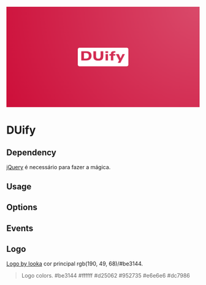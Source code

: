 ![DUify](src/images/logo.png)

DUify
=====

## Dependency

[jQuery](https://github.com/jquery/jquery) é necessário para fazer a mágica.

## Usage

## Options

## Events

## Logo

[Logo by looka](https://looka.com/s/123838512) cor principal rgb(190, 49, 68)/#be3144.

> Logo colors.
> #be3144 #ffffff #d25062 #952735 #e6e6e6 #dc7986
